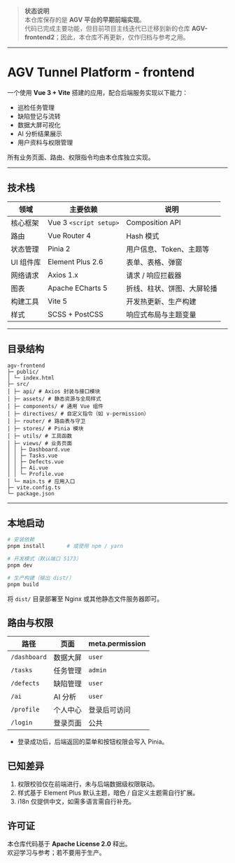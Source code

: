 > **状态说明**  
> 本仓库保存的是 **AGV 平台的早期前端实现**。  
> 代码已完成主要功能，但目前项目主线迭代已迁移到新的仓库 **AGV-frontend2**；因此，本仓库不再更新，仅作归档与参考之用。

---

# AGV Tunnel Platform - frontend

一个使用 **Vue 3 + Vite** 搭建的应用，配合后端服务实现以下能力：

- 巡检任务管理  
- 缺陷登记与流转  
- 数据大屏可视化  
- AI 分析结果展示  
- 用户资料与权限管理

所有业务页面、路由、权限指令均由本仓库独立实现。

---

## 技术栈

| 领域        | 主要依赖                | 说明 |
|-------------|-------------------------|------|
| 核心框架    | Vue 3 `<script setup>`  | Composition API |
| 路由        | Vue Router 4           | Hash 模式 |
| 状态管理    | Pinia 2                | 用户信息、Token、主题等 |
| UI 组件库   | Element Plus 2.6       | 表单、表格、弹窗 |
| 网络请求    | Axios 1.x              | 请求 / 响应拦截器 |
| 图表        | Apache ECharts 5       | 折线、柱状、饼图、大屏轮播 |
| 构建工具    | Vite 5                 | 开发热更新、生产构建 |
| 样式        | SCSS + PostCSS         | 响应式布局与主题变量 |

---

## 目录结构

```text
agv-frontend
├─ public/
│ └─ index.html
├─ src/
│ ├─ api/ # Axios 封装与接口模块
│ ├─ assets/ # 静态资源与全局样式
│ ├─ components/ # 通用 Vue 组件
│ ├─ directives/ # 自定义指令（如 v-permission）
│ ├─ router/ # 路由表与守卫
│ ├─ stores/ # Pinia 模块
│ ├─ utils/ # 工具函数
│ ├─ views/ # 业务页面
│ │ ├─ Dashboard.vue
│ │ ├─ Tasks.vue
│ │ ├─ Defects.vue
│ │ ├─ Ai.vue
│ │ └─ Profile.vue
│ └─ main.ts # 应用入口
├─ vite.config.ts
└─ package.json
```


---

## 本地启动

```bash
# 安装依赖
pnpm install       # 或使用 npm / yarn

# 开发模式（默认端口 5173）
pnpm dev

# 生产构建（输出 dist/）
pnpm build
```

将 `dist/` 目录部署至 Nginx 或其他静态文件服务器即可。

## 路由与权限

| 路径            | 页面            | meta.permission |
|-----------------|-----------------|-----------------|
| `/dashboard`    | 数据大屏        | `user` |
| `/tasks`        | 任务管理        | `admin`      |
| `/defects`      | 缺陷管理        | `user`    |
| `/ai`           | AI 分析         | `user`         |
| `/profile`      | 个人中心        | 登录后可访问     |
| `/login`        | 登录页面        | 公共             |

- 登录成功后，后端返回的菜单和按钮权限会写入 Pinia。  


## 已知差异

1. 权限校验仅在前端进行，未与后端数据级权限联动。  
2. 样式基于 Element Plus 默认主题，暗色 / 自定义主题需自行扩展。   
3. i18n 仅提供中文，如需多语言需自行补充。

## 许可证

本仓库代码基于 **Apache License 2.0** 释出。  
欢迎学习与参考；若不要用于生产。




